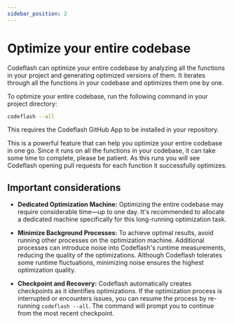 ```yaml
---
sidebar_position: 2
---
```


# Optimize your entire codebase

Codeflash can optimize your entire codebase by analyzing all the functions in your project and generating optimized versions of them.
It iterates through all the functions in your codebase and optimizes them one by one.

To optimize your entire codebase, run the following command in your project directory:

```bash
codeflash --all
```

This requires the Codeflash GitHub App to be installed in your repository.

This is a powerful feature that can help you optimize your entire codebase in one go.
Since it runs on all the functions in your codebase, it can take some time to complete, please be patient.
As this runs you will see Codeflash opening pull requests for each function it successfully optimizes.

## Important considerations
- **Dedicated Optimization Machine:** Optimizing the entire codebase may require considerable time—up to one day. It's recommended to allocate a dedicated machine specifically for this long-running optimization task.

- **Minimize Background Processes:** To achieve optimal results, avoid running other processes on the optimization machine. Additional processes can introduce noise into Codeflash's runtime measurements, reducing the quality of the optimizations. Although Codeflash tolerates some runtime fluctuations, minimizing noise ensures the highest optimization quality.

- **Checkpoint and Recovery:** Codeflash automatically creates checkpoints as it identifies optimizations. If the optimization process is interrupted or encounters issues, you can resume the process by re-running `codeflash --all`. The command will prompt you to continue from the most recent checkpoint.
